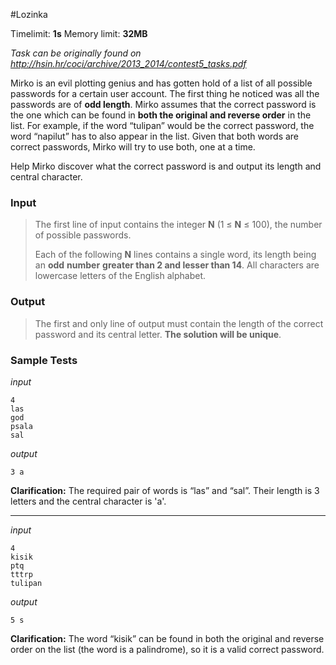 #Lozinka

Timelimit: **1s** Memory limit: **32MB**

*Task can be originally found on http://hsin.hr/coci/archive/2013_2014/contest5_tasks.pdf*

Mirko is an evil plotting genius and has gotten hold of a list of all
possible passwords for a certain user account. The first thing he
noticed was all the passwords are of **odd length**. Mirko assumes that
the correct password is the one which can be found in **both the
original and reverse order** in the list. For example, if the word
“tulipan” would be the correct password, the word “napilut” has to also
appear in the list. Given that both words are correct passwords, Mirko
will try to use both, one at a time.

Help Mirko discover what the correct password is and output its length
and central character.

### Input
> The first line of input contains the integer **N** (1 ≤ **N** ≤ 100),
> the number of possible passwords.
> 
> Each of the following **N** lines contains a single word, its length
> being an **odd** **number** **greater than 2 and lesser than 14**. All
> characters are lowercase letters of the English alphabet.

### Output
> The first and only line of output must contain the length of the correct
> password and its central letter. **The solution will be unique**.

### Sample Tests
_input_

```
4
las
god
psala
sal
```

_output_
```
3 a
```

**Clarification:** The required pair of words is “las” and “sal”. Their length is 3 letters and the central character is 'a'.                                         
                                                                                                                                                                                             
---

_input_

```
4
kisik
ptq
tttrp
tulipan
```

_output_
```
5 s
```

**Clarification:** The word “kisik” can be found in both the original and reverse order on the list (the word is a palindrome), so it is a valid correct password.